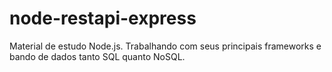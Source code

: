 # node-restapi-express
 Material de estudo Node.js. Trabalhando com seus principais frameworks e bando de dados tanto SQL quanto NoSQL.
